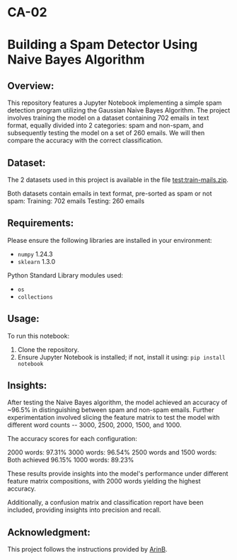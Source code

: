 # CA-02

# Building a Spam Detector Using Naive Bayes Algorithm

## Overview: 

This repository features a Jupyter Notebook implementing a simple spam detection program utilizing the Gaussian Naive Bayes Algorithm. The project involves training the model on a dataset containing 702 emails in text format, equally divided into 2 categories: spam and non-spam, and subsequently testing the model on a set of 260 emails. We will then compare the accuracy with the correct classification. 

## Dataset: 

The 2 datasets used in this project is available in the file [test:train-mails.zip](https://github.com/LanceRoyston/Intro-to-Machine-Learning-BSAN-6070-02/blob/main/CA02%20Spam%20Detector%20Using%20Naive%20Bayes/test%3Atrain-mails.zip). 

Both datasets contain emails in text format, pre-sorted as spam or not spam: 
Training: 702 emails
Testing: 260 emails 

## Requirements:

Please ensure the following libraries are installed in your environment:

- `numpy` 1.24.3
- `sklearn` 1.3.0

Python Standard Library modules used:

- `os`
- `collections`

## Usage:

To run this notebook:
1. Clone the repository.
2. Ensure Jupyter Notebook is installed; if not, install it using: `pip install notebook`

## Insights: 

After testing the Naive Bayes algorithm, the model achieved an accuracy of ~96.5% in distinguishing between spam and non-spam emails. Further experimentation involved slicing the feature matrix to test the model with different word counts -- 3000, 2500, 2000, 1500, and 1000. 

The accuracy scores for each configuration: 

2000 words: 97.31%
3000 words: 96.54%
2500 words and 1500 words: Both achieved 96.15%
1000 words: 89.23%

These results provide insights into the model's performance under different feature matrix compositions, with 2000 words yielding the highest accuracy. 

Additionally, a confusion matrix and classification report have been included, providing insights into precision and recall.

## Acknowledgment:

This project follows the instructions provided by [ArinB](https://github.com/ArinB).






